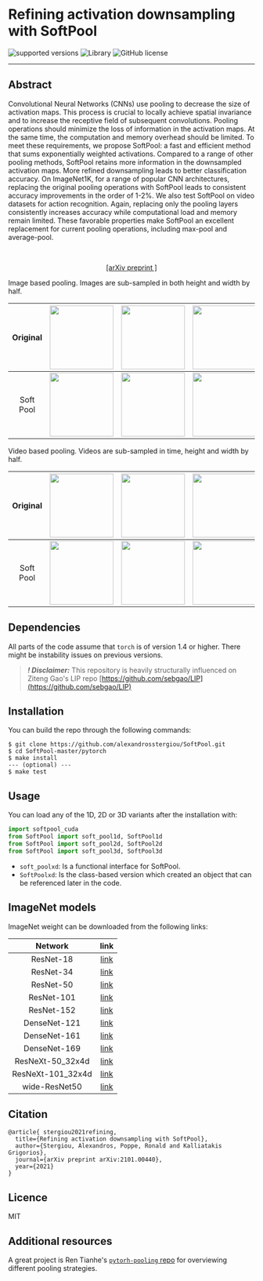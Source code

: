# Refining activation downsampling with SoftPool
![supported versions](https://img.shields.io/badge/python-3.5%2C3.6-brightgreen/?style=flat&logo=python&color=green)
![Library](https://img.shields.io/badge/library-PyTorch-blue?logo=Pytorch)
![GitHub license](https://img.shields.io/cocoapods/l/AFNetworking)


--------------------------------------------------------------------------------
## Abstract
Convolutional Neural Networks (CNNs) use pooling to decrease the size of activation maps. This process is crucial to locally achieve spatial invariance and to increase the receptive field of subsequent convolutions. Pooling operations should minimize the loss of information in the activation maps. At the same time, the computation and memory overhead should be limited. To meet these requirements, we propose SoftPool: a fast and efficient method that sums exponentially weighted activations. Compared to a range of other pooling methods, SoftPool retains more information in the downsampled activation maps. More refined downsampling leads to better classification accuracy. On ImageNet1K, for a range of popular CNN architectures, replacing the original pooling operations with SoftPool leads to consistent accuracy improvements in the order of 1-2%. We also test SoftPool on video datasets for action recognition. Again, replacing only the pooling layers consistently increases accuracy while computational load and memory remain limited. These favorable properties make SoftPool an excellent replacement for current pooling operations, including max-pool and average-pool. <p align="center">

<i></i>
<br>
<p align="center">
<a href="https://arxiv.org/abs/2101.00440" target="blank" >[arXiv preprint ]</a>
</p>

Image based pooling. Images are sub-sampled in both height and width by half.

|Original|<img src="images/buildings.jpg" width="130" />|<img src="images/otters.jpg" width="130" />|<img src="images/tennis_ball.jpg" width="130" />|<img src="images/puffin.jpg" width="130" />|<img src="images/tram.jpg" width="130" />|<img src="images/tower.jpg" width="130" />|
|:-----:|:-----:|:-----:|:-----:|:-----:|:-----:|:-----:|
|Soft Pool|<img src="images/buildings_soft.jpg" width="130" />|<img src="images/otters_soft.jpg" width="130" />|<img src="images/tennis_ball_soft.jpg" width="130" />|<img src="images/puffin_soft.jpg" width="130" />|<img src="images/tram_soft.jpg" width="130" />|<img src="images/tower_soft.jpg" width="130" />|

Video based pooling. Videos are sub-sampled in time, height and width by half.


|Original|<img src="images/cars.gif" width="130" />|<img src="images/basketball.gif" width="130" />|<img src="images/parkour.gif" width="130" />|<img src="images/bowling.gif" width="130" />|<img src="images/pizza_toss.gif" width="130" />|<img src="images/pass.gif" width="130" />|
|:-----:|:-----:|:-----:|:-----:|:-----:|:-----:|:-----:|
|Soft Pool|<img src="images/cars_soft.gif" width="130" />|<img src="images/basketball_soft.gif" width="130" />|<img src="images/parkour_soft.gif" width="130" />|<img src="images/bowling_soft.gif" width="130" />|<img src="images/pizza_toss_soft.gif" width="130" />|<img src="images/pass_soft.gif" width="130" />|

## Dependencies
All parts of the code assume that `torch` is of version 1.4 or higher. There might be instability issues on previous versions.

> ***! Disclaimer:*** This repository is heavily structurally influenced on Ziteng Gao's LIP repo [https://github.com/sebgao/LIP](https://github.com/sebgao/LIP)

## Installation

You can build the repo through the following commands:
```
$ git clone https://github.com/alexandrosstergiou/SoftPool.git
$ cd SoftPool-master/pytorch
$ make install
--- (optional) ---
$ make test
```


## Usage

You can load any of the 1D, 2D or 3D variants after the installation with:

```python
import softpool_cuda
from SoftPool import soft_pool1d, SoftPool1d
from SoftPool import soft_pool2d, SoftPool2d
from SoftPool import soft_pool3d, SoftPool3d
```

+ `soft_poolxd`: Is a functional interface for SoftPool.
+ `SoftPoolxd`: Is the class-based version which created an object that can be referenced later in the code.

## ImageNet models

ImageNet weight can be downloaded from the following links:

|Network|link|
|:-----:|:--:|
| ResNet-18 | [link](https://drive.google.com/file/d/11me4z74Fp4FkGGv_WbMZRQxTr4YJxUHS/view?usp=sharing) |
| ResNet-34 | [link](https://drive.google.com/file/d/1-5O-r3hCJ7JSrrfVowrUZpaHcp7TcKKT/view?usp=sharing) |
| ResNet-50 | [link](https://drive.google.com/file/d/1HpBESqJ-QLO_O0pozgh1T3xp4n5MOQLU/view?usp=sharing) |
| ResNet-101 | [link](https://drive.google.com/file/d/1fng3DFm48W6h-qbFUk-IPZf9s8HsGbdw/view?usp=sharing) |
| ResNet-152 | [link](https://drive.google.com/file/d/1ejuMgP4DK9pFcVnu1TZo6TELPlrhHJC_/view?usp=sharing) |
| DenseNet-121 | [link](https://drive.google.com/file/d/1EXIbVI19JyEjgY75caZK2B2-gaxKTVpK/view?usp=sharing) |
| DenseNet-161 | [link](https://drive.google.com/file/d/18Qs9XUXNPSgBe46_0OGZIcpvdoFZfjU5/view?usp=sharing) |
| DenseNet-169 | [link](https://drive.google.com/file/d/1shFZV_AIZ6SQFQs-C0YThfpOfZH88hm7/view?usp=sharing) |
| ResNeXt-50_32x4d | [link](hhttps://drive.google.com/file/d/1-3sd8paTlqa1X8KGUy6B5Eehv791tbVH/view?usp=sharing) |
| ResNeXt-101_32x4d | [link](https://drive.google.com/file/d/1URDkwAPxDgcQzkYFlV_m-1T5RjZvzabo/view?usp=sharing) |
| wide-ResNet50 | [link](https://drive.google.com/file/d/1X3A6P0enEJYLeNmY0pUTXA26FEQB1qMe/view?usp=sharing) |

## Citation

```
@article{ stergiou2021refining,
  title={Refining activation downsampling with SoftPool},
  author={Stergiou, Alexandros, Poppe, Ronald and Kalliatakis Grigorios},
  journal={arXiv preprint arXiv:2101.00440},
  year={2021}
}
```

## Licence

MIT

## Additional resources
A great project is Ren Tianhe's [`pytorh-pooling` repo](https://github.com/rentainhe/pytorch-pooling) for overviewing different pooling strategies.

